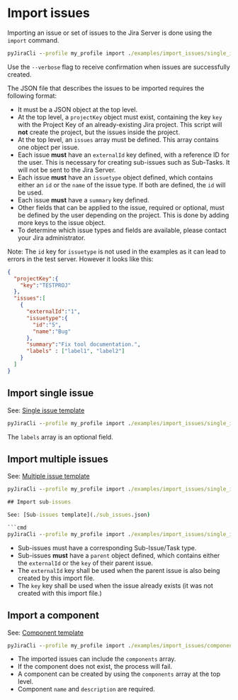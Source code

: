 # Import issues

Importing an issue or set of issues to the Jira Server is done using the `import` command.

```cmd
pyJiraCli --profile my_profile import ./examples/import_issues/single_issue.json
```

Use the `--verbose` flag to receive confirmation when issues are successfully created.

The JSON file that describes the issues to be imported requires the following format:

- It must be a JSON object at the top level.
- At the top level, a `projectKey` object must exist, containing the key `key` with the Project Key of an already-existing Jira project. This script will **not** create the project, but the issues inside the project.
- At the top level, an `issues` array must be defined. This array contains one object per issue.
- Each issue **must** have an `externalId` key defined, with a reference ID for the user. This is necessary for creating sub-issues such as Sub-Tasks. It will not be sent to the Jira Server.
- Each issue **must** have an `issuetype` object defined, which contains either an `id` or the `name` of the issue type. If both are defined, the `id` will be used.
- Each issue **must** have a `summary` key defined.
- Other fields that can be applied to the issue, required or optional, must be defined by the user depending on the project. This is done by adding more keys to the issue object.
- To determine which issue types and fields are available, please contact your Jira administrator.

Note:
The `id` key for `issuetype` is not used in the examples as it can lead to errors in the test server. However it looks like this:

```json
{
  "projectKey":{
    "key":"TESTPROJ"
  },
  "issues":[
    {
      "externalId":"1",
      "issuetype":{
        "id":"5",
        "name":"Bug"
      },
      "summary":"Fix tool documentation.",
      "labels" : ["label1", "label2"]
    }
  ]
}
```

## Import single issue

See: [Single issue template](./single_issue.json)

```cmd
pyJiraCli --profile my_profile import ./examples/import_issues/single_issue.json
```

The `labels` array is an optional field.

## Import multiple issues

See: [Multiple issue template](./multiple_issues.json)

```cmd
pyJiraCli --profile my_profile import ./examples/import_issues/single_issue.json

## Import sub-issues

See: [Sub-issues template](./sub_issues.json)

```cmd
pyJiraCli --profile my_profile import ./examples/import_issues/single_issue.json
```

- Sub-issues must have a corresponding Sub-Issue/Task type.
- Sub-issues **must** have a `parent` object defined, which contains either the `externalId` or the `key` of their parent issue.
- The `externalId` key shall be used when the parent issue is also being created by this import file.
- The `key` key shall be used when the issue already exists (it was not created with this import file.)

## Import a component

See: [Component template](./component.json)

```cmd
pyJiraCli --profile my_profile import ./examples/import_issues/component.json
```

- The imported issues can include the `components` array.
- If the component does not exist, the process will fail.
- A component can be created by using the `components` array at the top level.
- Component `name` and `description` are required.
